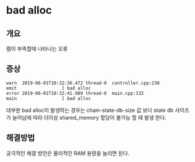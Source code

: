# bad alloc

##  개요

램이 부족할때 나타나는 오류

## 증상

```text
warn  2019-06-01T10:32:36.472 thread-0  controller.cpp:238            emit                 ] bad alloc
error 2019-06-01T10:32:41.989 thread-0  main.cpp:132                  main                 ] bad alloc
```

대부분 bad alloc이 발생하는 경우는 chain-state-db-size 값 보다 state db 사이즈가 늘어남에 따라 더이상 shared\_memory 할당이 불가능 할 때 발생 한다.

## 해결방법

궁극적인 해결 방안은 물리적인 RAM 용량을 늘리면 된다.


